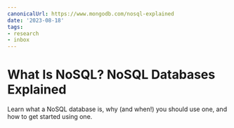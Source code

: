 ```yaml
---
canonicalUrl: https://www.mongodb.com/nosql-explained
date: '2023-08-18'
tags:
- research
- inbox
---
```


# What Is NoSQL? NoSQL Databases Explained

Learn what a NoSQL database is, why (and when!) you should use one, and how to get started using one.